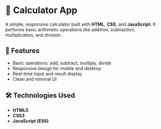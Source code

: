 # 🧮 Calculator App

A simple, responsive calculator built with **HTML**, **CSS**, and **JavaScript**. It performs basic arithmetic operations like addition, subtraction, multiplication, and division.

## 🚀 Features

- Basic operations: add, subtract, multiply, divide
- Responsive design for mobile and desktop
- Real-time input and result display
- Clean and minimal UI

## 🛠️ Technologies Used

- **HTML5**
- **CSS3**
- **JavaScript (ES6)**
